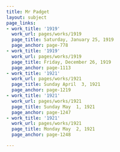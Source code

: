 ```yaml
---
title: Mr Padget
layout: subject
page_links:
- work_title: '1919'
  work_url: pages/works/1919
  page_title: Saturday, January 25, 1919
  page_anchor: page-778
- work_title: '1919'
  work_url: pages/works/1919
  page_title: Friday, December 26, 1919
  page_anchor: page-1113
- work_title: '1921'
  work_url: pages/works/1921
  page_title: Sunday April  3, 1921
  page_anchor: page-1219
- work_title: '1921'
  work_url: pages/works/1921
  page_title: Sunday May  1, 1921
  page_anchor: page-1247
- work_title: '1921'
  work_url: pages/works/1921
  page_title: Monday May  2, 1921
  page_anchor: page-1248

---
```


